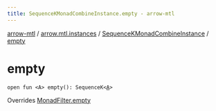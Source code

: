 ```yaml
---
title: SequenceKMonadCombineInstance.empty - arrow-mtl
---
```


[arrow-mtl](../../index.html) / [arrow.mtl.instances](../index.html) / [SequenceKMonadCombineInstance](index.html) / [empty](./empty.html)

# empty

`open fun <A> empty(): SequenceK<`[`A`](empty.html#A)`>`

Overrides [MonadFilter.empty](../../arrow.mtl.typeclasses/-monad-filter/empty.html)

